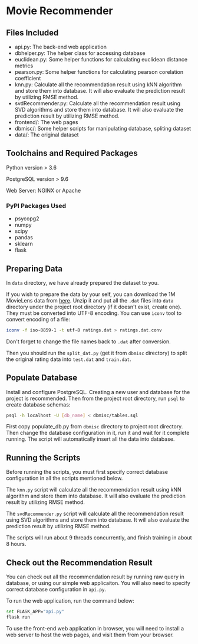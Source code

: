 # Movie Recommender

## Files Included

- api.py: The back-end web application
- dbhelper.py: The helper class for accessing database
- euclidean.py: Some helper functions for calculating euclidean distance metrics
- pearson.py: Some helper functions for calculating pearson corelation coefficient
- knn.py: Calculate all the recommendation result using kNN algorithm and store them into database. It will also evaluate the prediction result by utilizing RMSE method.
- svdRecommender.py: Calculate all the recommendation result using SVD algorithms and store them into database. It will also evaluate the prediction result by utilizing RMSE method.
- frontend/: The web pages
- dbmisc/: Some helper scripts for manipulating database, spliting dataset
- data/: The original dataset

## Toolchains and Required Packages

Python version > 3.6

PostgreSQL version > 9.6

Web Server: NGINX or Apache

### PyPI Packages Used

- psycopg2
- numpy
- scipy
- pandas
- sklearn
- flask

## Preparing Data

In `data` directory, we have already prepared the dataset to you.

If you wish to prepare the data by your self, you can download the 1M MovieLens data from [here](http://files.grouplens.org/datasets/movielens/ml-1m.zip). Unzip it and put all the `.dat` files into `data` directory under the project root directory (if it doesn't exist, create one). They must be converted into UTF-8 encoding. You can use `iconv` tool to convert encoding of a file:

```bash
iconv -f iso-8859-1 -t utf-8 ratings.dat > ratings.dat.conv
```

Don't forget to change the file names back to `.dat` after conversion.

Then you should run the `split_dat.py` (get it from `dbmisc` directory) to split the original rating data into `test.dat` and `train.dat`.

## Populate Database

Install and configure PostgreSQL. Creating a new user and database for the project is recommended. Then from the project root directory, run `psql` to create database schemas:

```bash
psql -h localhost -U [db_name] < dbmisc/tables.sql
```

First copy populate_db.py from `dbmisc` directory to project root directory. Then change the database configuration in it, run it and wait for it complete running. The script will automatically insert all the data into database.

## Running the Scripts

Before running the scripts, you must first specify correct database configuration in all the scripts mentioned below.

The `knn.py` script will calculate all the recommendation result using kNN algorithm and store them into database. It will also evaluate the prediction result by utilizing RMSE method.

The `svdRecommender.py` script will calculate all the recommendation result using SVD algorithms and store them into database. It will also evaluate the prediction result by utilizing RMSE method.

The scripts will run about 9 threads concurrently, and finish training in about 8 hours.

## Check out the Recommendation Result

You can check out all the recommendation result by running raw query in database, or using our simple web applicaiton. You will also need to specify correct database configuration in `api.py`.

To run the web application, run the command below:

```bash
set FLASK_APP="api.py"
flask run
```

To use the front-end web application in browser, you will need to install a web server to host the web pages, and visit them from your browser.
